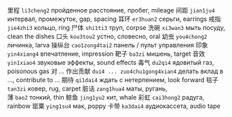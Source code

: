 里程 `li3cheng2` пройденное расстояние, пробег, mileage
间距 `jian1ju4` интервал, промежуток, gap, spacing
耳环 `er3huan2` серьги, earrings
戒指 `jie4zhi3` кольцо, ring
尸体 `shi1ti3` труп, corpse
洗碗 `xi3wan3` мыть посуду, clean the dishes
口头 `kou3tou2` устно, словесно, oral
幼虫 `you4chong2` личинка, larva
操纵台 `cao1zong4tai2` панель / пульт управления
印象 `yin4xiang4` впечатление, impression
靶子 `ba3zi` мишень, target
音效 `yin1xiao4` звуковые эффекты, sound effects
毒气 `du2qi4` ядовитый газ, poisonous gas
对 ... 作出贡献 `dui4 ... zuo4chu1gong4xian4` делать вклад в ..., contribute to ...
期待 `qi1dai4` ждать с нетерпением, look forward
毯子 `tan3zi` ковер, rug, carpet
脏话 `zang1hua4` маты, ругань,  
薄 `bao2` тонкий, thin
鲸鱼 `jing1yu2` кит, whale
彩虹 `cai3hong2` радуга, rainbow
罂粟 `ying1su4` мак, poppy
卡带 `ka3dai4` аудиокассета, audio tape
